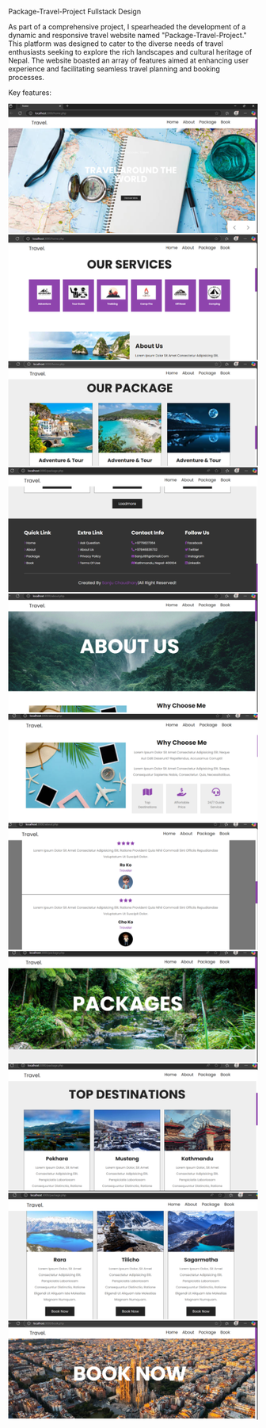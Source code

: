 Package-Travel-Project
Fullstack Design

As part of a comprehensive project, I spearheaded the development of a dynamic and responsive travel website named "Package-Travel-Project." This platform was designed to cater to the diverse needs of travel enthusiasts seeking to explore the rich landscapes and cultural heritage of Nepal. The website boasted an array of features aimed at enhancing user experience and facilitating seamless travel planning and booking processes.

Key features:

![image alt](https://github.com/Chaudharysanju/Package-Travel-Project/blob/69e3f053541d7ae7430b8e183e665acd4261a6bd/screenshot/Screenshot%202025-05-11%20084503.png)
![image alt](https://github.com/Chaudharysanju/Package-Travel-Project/blob/3ac05e124cba91cb8ba470da8deaebda2b0d6f59/screenshot/Screenshot%202025-05-11%20084539.png)
![image alt](https://github.com/Chaudharysanju/Package-Travel-Project/blob/739f2db19ae3a54b193635c4a139d42ba4969867/screenshot/Screenshot%202025-05-11%20084819.png)
![image alt](https://github.com/Chaudharysanju/Package-Travel-Project/blob/eecbdd98c9ee2c1a3b8146b4b5cfab3995764a79/screenshot/Screenshot%202025-05-11%20085038.png)
![image alt](https://github.com/Chaudharysanju/Package-Travel-Project/blob/338473586e156cd355eef6d1970ef85599219990/screenshot/Screenshot%202025-05-11%20085135.png)
![image alt](https://github.com/Chaudharysanju/Package-Travel-Project/blob/f52fee81278eb9c358f1809defcbbfc5e9225954/screenshot/Screenshot%202025-05-11%20085256.png)
![image alt](https://github.com/Chaudharysanju/Package-Travel-Project/blob/796554106987d70306541a5f01385ad548328536/screenshot/Screenshot%202025-05-11%20085314.png)
![image alt](https://github.com/Chaudharysanju/Package-Travel-Project/blob/f5a7f3fc1da3091ebaa53b6e6ee6edb9cdcf692e/screenshot/Screenshot%202025-05-11%20085349.png)
![image alt](https://github.com/Chaudharysanju/Package-Travel-Project/blob/20f598ce0c61e74a823b00f178f17cfe007d0485/screenshot/Screenshot%202025-05-11%20085410.png)
![image alt](https://github.com/Chaudharysanju/Package-Travel-Project/blob/05d800ea33595f8a005c9d7604ede979cf01d85e/screenshot/Screenshot%202025-05-11%20085431.png)
![image alt](https://github.com/Chaudharysanju/Package-Travel-Project/blob/7aaa4c1d5de56b947eeda17755f97a8737e1a744/screenshot/Screenshot%202025-05-11%20085447.png)
